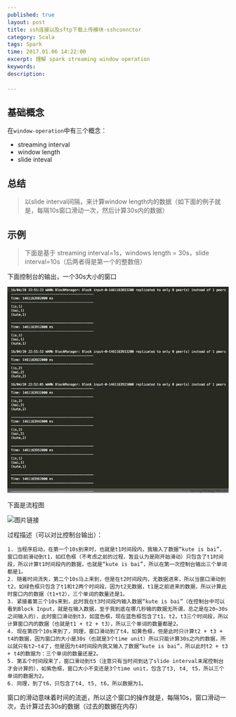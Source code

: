 ```yaml
---
published: true
layout: post
title: ssh连接以及sftp下载上传模块-sshconnctor
category: Scala
tags: Spark
time: 2017.01.06 14:22:00
excerpt: 理解 spark streaming window operation 
keywords: 
description: 

---
```


## 基础概念
  在`window-operation`中有三个概念：
  
  - streaming interval 
  - window length
  - slide inteval
  
## 总结

> 以slide interval间隔，来计算window length内的数据（如下面的例子就是，每隔10s窗口滑动一次，然后计算30s内的数据）

## 示例

> 下面是基于 streaming interval=1s，windows length = 30s，slide interval=10s（后两者得是第一个的整数倍）

下面控制台的输出，一个30s大小的窗口

![图片链接](/public/img/posts/scala/spark-window-console.jpg)

下面是流程图

![图片链接](/public/img/posts/scala/spark-window-flow.jpg)

过程描述（可以对比控制台输出）：

    1. 当程序启动，在第一个10s到来时，也就是t1时间段内，我输入了数据“kute is bai”，窗口目前滑动到t1，如红色框（不考虑之前的过程，暂且认为是刚开始滑动）只包含了t1时间段，所以计算t1时间段内的数据，也就是“kute is bai”，所以在第一次控制台输出三个单词都是1。
    2. 随着时间流失，第二个10s马上来到，但是在t2时间段内，无数据进来，所以当窗口滑动到t2，如绿色框只包含了t1和t2两个时间段，因为t2无数据，t1是之前进来的数据，所以计算此时窗口内的数据（t1+t2），三个单词的数量还是1。
    3. 紧接着第三个10s来到，此时我在t3时间段内输入数据“kute is bai”（在控制台中可以看到Block Input，就是在输入数据，至于我到底在哪几秒输的数据无所谓，总之是在20~30s之间输入的），此时窗口滑动到t3，如蓝色框，现在蓝色框包含了t1，t2，t3三个时间段，所以计算窗口内的数据（也就是t1 + t2 + t3），所以三个单词的数量都是2。
    4. 现在第四个10s来到了，同理，窗口滑动到了t4，如黄色框，但是此时只计算t2 + t3 + t4的数据，因为窗口的大小是30s（也就是3个time unit）所以只能计算30s之内的数据，所以就只有t2~t4了，但是因为t4时间段内我又输入了数据“kute is bai”，所以此时t2 + t3 + t4的数据为：三个单词的数量还是2。
    5. 第五个时间段来了，窗口滑动到t5（注意只有当时间到达了slide interval末尾控制台才会计算的），如紫色框，窗口大小不变还是3个time unit，包含了t3, t4, t5，所以三个单词的数据为2。
    6. 同理，到了t6，只包含了t4, t5, t6，所以数据为1。

窗口的滑动意味着时间的流逝，所以这个窗口的操作就是，每隔10s，窗口滑动一次，去计算过去30s的数据（过去的数据在内存）